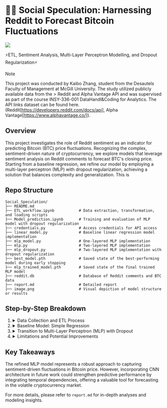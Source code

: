 # 📝🔗 Social Speculation: Harnessing Reddit to Forecast Bitcoin Fluctuations
![](https://img.shields.io/badge/python-3.10%2B-blue?logo=Python)

⚡ETL, Sentiment Analysis, Multi-Layer Perceptron Modelling, and Dropout Regularization⚡

> [!NOTE]
> This project was conducted by Kaibo Zhang, student from the Desautels Faculty of Management at McGill University. The study utilized publicly available data from the > Reddit and Alpha Vantage API and was supervised as part of the course INSY-336-001 DataHandl&Coding for Analytics. The API links dataset can be found here. (Reddit[https://developers.reddit.com/docs/api], Alpha Vantage[https://www.alphavantage.co/]).

## Overview
This project investigates the role of Reddit sentiment as an indicator for predicting Bitcoin (BTC) price fluctuations. Recognizing the complex, sentiment-driven nature of cryptocurrency, we explore models that leverage sentiment analysis on Reddit comments to forecast BTC's closing price. Starting from a baseline regression, we refine our model by employing a multi-layer perceptron (MLP) with dropout regularization, achieving a solution that balances complexity and generalization. This is 

## Repo Structure
```
Social_Speculation/
├── README.md
├── ETL_workflow.ipynb           # Data extraction, transformation, and loading scripts
├── Model_prediction.ipynb       # Training and evaluation of MLP model with dropout regularization
├── credentials.py               # Access credentials for API access
├── linear_model.py              # Baseline linear regression model implementation
├── mlp_model.py                 # One-layered MLP implementation
├── mlp.py                       # Two-layered MLP implementation
├── mlp_dropout.py               # Two-layered MLP implementation with dropout regularization
├── best_model.pth               # Saved state of the best-performing model during early stopping
├── mlp_trained_model.pth        # Saved state of the final trained MLP model
├── reddit.db                    # Database of Reddit comments and BTC data
├── report.md                    # Detailed report
├── image.png                    # Visual depiction of model structure or results
```

## Step-by-Step Breakdown

1. <details>
    <summary>Data Collection and ETL Process</summary>

    - Data for this study was obtained from Reddit, focusing on BTC-related posts and comments. Sentiment scores were calculated using sentiment analysis to quantify public opinion.
    - Key preprocessing steps included:
        - Filtering and structuring Reddit data to ensure relevance and consistency.
        - Calculating sentiment polarity scores for each comment to assess public sentiment on BTC.

    **NOTE:** This process streamlined data preparation for subsequent analysis, ensuring that only relevant, clean data entered the modeling pipeline.

   </details>

2. <details>
    <summary>Baseline Model: Simple Regression</summary>

    - A foundational regression model was implemented to map sentiment scores to BTC's closing price directly.
    - This model assumed an immediate impact of sentiment on price, offering a straightforward but limited approach, primarily useful as a benchmark against more complex models.
    
    - **Challenges:** This approach showed limitations in handling intricate relationships and temporal dependencies.

   </details>

3. <details>
    <summary>Transition to Multi-Layer Perceptron (MLP) with Dropout</summary>

    - Observing underfitting with a single-layer MLP, a two-layer MLP structure with dropout regularization was introduced to enhance learning complexity while mitigating overfitting.
    - Dropout layers were added between hidden layers, randomly deactivating neurons during training to prevent over-reliance on specific nodes, which allowed the model to generalize better.

    - **Results:** This MLP structure demonstrated improved ability to capture sentiment-related patterns in BTC price fluctuations, balancing model complexity and generalization.

   </details>

4. <details>
    <summary>Limitations and Potential Improvements</summary>

    - **Limitations:** While the model performed well on short-term price fluctuations, it struggled to capture broader directional trends in BTC’s price due to the lack of temporal awareness in the current structure.
    - **Future Work:** To address this, a Convolutional Neural Network (CNN) approach for time-series data could be explored to capture both short- and long-term trends in BTC price by treating sentiment scores as one-dimensional sequences.

    - **Recommendation:** Implementing CNN could enhance the model's capacity to recognize temporal patterns, providing improved prediction accuracy for long-term trends.

   </details>

## Key Takeaways
The refined MLP model represents a robust approach to capturing sentiment-driven fluctuations in Bitcoin price. However, incorporating CNN architecture in future work could strengthen predictive performance by integrating temporal dependencies, offering a valuable tool for forecasting in the volatile cryptocurrency market.

For more details, please refer to `report.md` for in-depth analyses and modeling insights.
